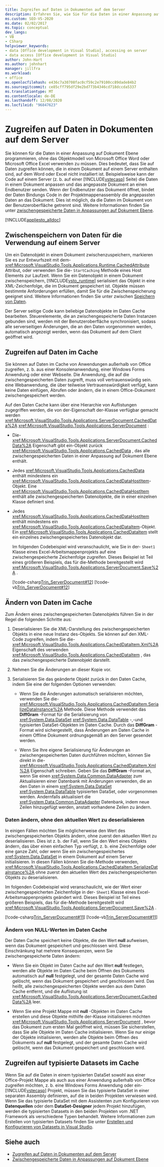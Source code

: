 ```yaml
---
title: Zugreifen auf Daten in Dokumenten auf dem Server
description: Erfahren Sie, wie Sie für die Daten in einer Anpassung auf Dokument Ebene programmieren können, ohne das Objektmodell von Microsoft Office Word oder Microsoft Office Excel verwenden zu müssen.
ms.custom: SEO-VS-2020
ms.date: 02/02/2017
ms.topic: conceptual
dev_langs:
- VB
- CSharp
helpviewer_keywords:
- data [Office development in Visual Studio], accessing on server
- data access [Office development in Visual Studio]
author: John-Hart
ms.author: johnhart
manager: jillfra
ms.workload:
- office
ms.openlocfilehash: e436c7a30708fac0cf59c2e79100cc89dade84b2
ms.sourcegitcommit: ce85cff795df29e2bd773b4346cd718dccda5337
ms.translationtype: MT
ms.contentlocale: de-DE
ms.lasthandoff: 12/08/2020
ms.locfileid: "96847623"
---
```

# <a name="access-data-in-documents-on-the-server"></a>Zugreifen auf Daten in Dokumenten auf dem Server
  Sie können für die Daten in einer Anpassung auf Dokument Ebene programmieren, ohne das Objektmodell von Microsoft Office Word oder Microsoft Office Excel verwenden zu müssen. Dies bedeutet, dass Sie auf Daten zugreifen können, die in einem Dokument auf einem Server enthalten sind, auf dem Word oder Excel nicht installiert ist. Beispielsweise kann der Code auf einem Server (z. b. auf einer [!INCLUDE[vstecasp](../sharepoint/includes/vstecasp-md.md)] Seite) die Daten in einem Dokument anpassen und das angepasste Dokument an einen Endbenutzer senden. Wenn der Endbenutzer das Dokument öffnet, bindet der Daten Bindungs Code in der Projektmappenassembly die angepassten Daten an das Dokument. Dies ist möglich, da die Daten im Dokument von der Benutzeroberfläche getrennt sind. Weitere Informationen finden Sie unter [zwischengespeicherte Daten in Anpassungen auf Dokument Ebene](../vsto/cached-data-in-document-level-customizations.md).

 [!INCLUDE[appliesto_alldoc](../vsto/includes/appliesto-alldoc-md.md)]

## <a name="cache-data-for-use-on-a-server"></a>Zwischenspeichern von Daten für die Verwendung auf einem Server
 Um ein Datenobjekt in einem Dokument zwischenzuspeichern, markieren Sie es zur Entwurfszeit mit dem- <xref:Microsoft.VisualStudio.Tools.Applications.Runtime.CachedAttribute> Attribut, oder verwenden Sie die- `StartCaching` Methode eines Host Elements zur Laufzeit. Wenn Sie ein Datenobjekt in einem Dokument zwischenspeichern, [!INCLUDE[vsto_runtime](../vsto/includes/vsto-runtime-md.md)] serialisiert das Objekt in eine XML-Zeichenfolge, die im Dokument gespeichert ist. Objekte müssen bestimmte Anforderungen erfüllen, damit Sie für die Zwischenspeicherung geeignet sind. Weitere Informationen finden Sie unter zwischen [Speichern von Daten](../vsto/caching-data.md).

 Der Server seitige Code kann beliebige Datenobjekte im Daten Cache bearbeiten. Steuerelemente, die an zwischengespeicherte Daten Instanzen gebunden sind, werden mit der Benutzeroberfläche synchronisiert, sodass alle serverseitigen Änderungen, die an den Daten vorgenommen werden, automatisch angezeigt werden, wenn das Dokument auf dem Client geöffnet wird.

## <a name="access-data-in-the-cache"></a>Zugreifen auf Daten im Cache
 Sie können auf Daten im Cache von Anwendungen außerhalb von Office zugreifen, z. b. aus einer Konsolenanwendung, einer Windows Forms Anwendung oder einer Webseite. Die Anwendung, die auf die zwischengespeicherten Daten zugreift, muss voll vertrauenswürdig sein. eine Webanwendung, die über teilweise Vertrauenswürdigkeit verfügt, kann keine Daten einfügen, Abrufen oder ändern, die in einem Office-Dokument zwischengespeichert werden.

 Auf den Daten Cache kann über eine Hierarchie von Auflistungen zugegriffen werden, die von der-Eigenschaft der-Klasse verfügbar gemacht werden <xref:Microsoft.VisualStudio.Tools.Applications.ServerDocument.CachedData%2A> <xref:Microsoft.VisualStudio.Tools.Applications.ServerDocument> :

- Die- <xref:Microsoft.VisualStudio.Tools.Applications.ServerDocument.CachedData%2A> Eigenschaft gibt ein-Objekt zurück <xref:Microsoft.VisualStudio.Tools.Applications.CachedData> , das alle zwischengespeicherten Daten in einer Anpassung auf Dokument Ebene enthält.

- Jedes <xref:Microsoft.VisualStudio.Tools.Applications.CachedData> enthält mindestens ein <xref:Microsoft.VisualStudio.Tools.Applications.CachedDataHostItem>-Objekt. Eine <xref:Microsoft.VisualStudio.Tools.Applications.CachedDataHostItem> enthält alle zwischengespeicherten Datenobjekte, die in einer einzelnen Klasse definiert sind.

- Jedes <xref:Microsoft.VisualStudio.Tools.Applications.CachedDataHostItem> enthält mindestens ein <xref:Microsoft.VisualStudio.Tools.Applications.CachedDataItem>-Objekt. Ein <xref:Microsoft.VisualStudio.Tools.Applications.CachedDataItem> stellt ein einzelnes zwischengespeichertes Datenobjekt dar.

  Im folgenden Codebeispiel wird veranschaulicht, wie Sie in der- `Sheet1` Klasse eines Excel-Arbeitsmappenprojekts auf eine zwischengespeicherte Zeichenfolge zugreifen. Dieses Beispiel ist Teil eines größeren Beispiels, das für die-Methode bereitgestellt wird <xref:Microsoft.VisualStudio.Tools.Applications.ServerDocument.Save%2A> .

  [!code-csharp[Trin_ServerDocument#12](../vsto/codesnippet/CSharp/Trin_ServerDocument/Form1.cs#12)]
  [!code-vb[Trin_ServerDocument#12](../vsto/codesnippet/VisualBasic/Trin_ServerDocument/Form1.vb#12)]

## <a name="modify-data-in-the-cache"></a>Ändern von Daten im Cache
 Zum Ändern eines zwischengespeicherten Datenobjekts führen Sie in der Regel die folgenden Schritte aus:

1. Deserialisieren Sie die XML-Darstellung des zwischengespeicherten Objekts in eine neue Instanz des-Objekts. Sie können auf den XML-Code zugreifen, indem Sie die- <xref:Microsoft.VisualStudio.Tools.Applications.CachedDataItem.Xml%2A> Eigenschaft des verwenden <xref:Microsoft.VisualStudio.Tools.Applications.CachedDataItem> , das das zwischengespeicherte Datenobjekt darstellt.

2. Nehmen Sie die Änderungen an dieser Kopie vor.

3. Serialisieren Sie das geänderte Objekt zurück in den Daten Cache, indem Sie eine der folgenden Optionen verwenden:

    - Wenn Sie die Änderungen automatisch serialisieren möchten, verwenden Sie die- <xref:Microsoft.VisualStudio.Tools.Applications.CachedDataItem.SerializeDataInstance%2A> Methode. Diese Methode verwendet das **DiffGram** -Format für die Serialisierung von <xref:System.Data.DataSet> <xref:System.Data.DataTable> -,-und typisierten DataSet-Objekten im Daten Cache. Durch das **DiffGram** -Format wird sichergestellt, dass Änderungen am Daten Cache in einem Offline Dokument ordnungsgemäß an den Server gesendet werden.

    - Wenn Sie Ihre eigene Serialisierung für Änderungen an zwischengespeicherten Daten durchführen möchten, können Sie direkt in die- <xref:Microsoft.VisualStudio.Tools.Applications.CachedDataItem.Xml%2A> Eigenschaft schreiben. Geben Sie das **DiffGram** -Format an, wenn Sie einen <xref:System.Data.Common.DataAdapter> zum Aktualisieren einer Datenbank mit Änderungen verwenden, die an den Daten in einem <xref:System.Data.DataSet> <xref:System.Data.DataTable> typisierten DataSet, oder vorgenommen werden. Andernfalls aktualisiert die <xref:System.Data.Common.DataAdapter> Datenbank, indem neue Zeilen hinzugefügt werden, anstatt vorhandene Zeilen zu ändern.

### <a name="modify-data-without-deserializing-the-current-value"></a>Daten ändern, ohne den aktuellen Wert zu deserialisieren
 In einigen Fällen möchten Sie möglicherweise den Wert des zwischengespeicherten Objekts ändern, ohne zuerst den aktuellen Wert zu deserialisieren. Dies ist z. b. der Fall, wenn Sie den Wert eines Objekts ändern, das über einen einfachen Typ verfügt, z. b. eine Zeichenfolge oder eine ganze Zahl, oder wenn Sie ein zwischengespeichertes <xref:System.Data.DataSet> in einem Dokument auf einem Server initialisieren. In diesen Fällen können Sie die-Methode verwenden, <xref:Microsoft.VisualStudio.Tools.Applications.CachedDataItem.SerializeDataInstance%2A> ohne zuerst den aktuellen Wert des zwischengespeicherten Objekts zu deserialisieren.

 Im folgenden Codebeispiel wird veranschaulicht, wie der Wert einer zwischengespeicherten Zeichenfolge in der- `Sheet1` Klasse eines Excel-Arbeitsmappenprojekts geändert wird. Dieses Beispiel ist Teil eines größeren Beispiels, das für die-Methode bereitgestellt wird <xref:Microsoft.VisualStudio.Tools.Applications.ServerDocument.Save%2A> .

 [!code-csharp[Trin_ServerDocument#11](../vsto/codesnippet/CSharp/Trin_ServerDocument/Form1.cs#11)]
 [!code-vb[Trin_ServerDocument#11](../vsto/codesnippet/VisualBasic/Trin_ServerDocument/Form1.vb#11)]

### <a name="modify-null-values-in-the-data-cache"></a>Ändern von NULL-Werten im Daten Cache
 Der Daten Cache speichert keine Objekte, die den Wert **null** aufweisen, wenn das Dokument gespeichert und geschlossen wird. Diese Einschränkung hat mehrere Konsequenzen, wenn Sie zwischengespeicherte Daten ändern:

- Wenn Sie ein Objekt im Daten Cache auf den Wert **null** festlegen, werden alle Objekte im Daten Cache beim Öffnen des Dokuments automatisch auf **null** festgelegt, und der gesamte Daten Cache wird gelöscht, wenn das Dokument gespeichert und geschlossen wird. Das heißt, alle zwischengespeicherten Objekte werden aus dem Daten Cache entfernt, und die Auflistung ist <xref:Microsoft.VisualStudio.Tools.Applications.ServerDocument.CachedData%2A> leer.

- Wenn Sie eine Projekt Mappe mit **null** -Objekten im Daten Cache erstellen und diese Objekte mithilfe der-Klasse initialisieren möchten <xref:Microsoft.VisualStudio.Tools.Applications.ServerDocument> , bevor das Dokument zum ersten Mal geöffnet wird, müssen Sie sicherstellen, dass Sie alle Objekte im Daten Cache initialisieren. Wenn Sie nur einige der Objekte initialisieren, werden alle Objekte beim Öffnen des Dokuments auf **null** festgelegt, und der gesamte Daten Cache wird gelöscht, wenn das Dokument gespeichert und geschlossen wird.

## <a name="access-typed-datasets-in-the-cache"></a>Zugreifen auf typisierte Datasets im Cache
 Wenn Sie auf die Daten in einem typisierten DataSet sowohl aus einer Office-Projekt Mappe als auch aus einer Anwendung außerhalb von Office zugreifen möchten, z. b. eine Windows Forms Anwendung oder ein- [!INCLUDE[vstecasp](../sharepoint/includes/vstecasp-md.md)] Projekt, müssen Sie das typisierte DataSet in einer separaten Assembly definieren, auf die in beiden Projekten verwiesen wird. Wenn Sie das typisierte DataSet mit dem Assistenten zum Konfigurieren von **Datenquellen** oder dem **DataSet-Designer** jedem Projekt hinzufügen, werden die typisierten Datasets in den beiden Projekten vom .NET Framework als verschiedene Typen behandelt. Weitere Informationen zum Erstellen von typisierten Datasets finden Sie unter [Erstellen und Konfigurieren von Datasets in Visual Studio](../data-tools/create-and-configure-datasets-in-visual-studio.md).

## <a name="see-also"></a>Siehe auch

- [Zugreifen auf Daten in Dokumenten auf dem Server](../vsto/accessing-data-in-documents-on-the-server.md)
- [Zwischengespeicherte Daten in Anpassungen auf Dokument Ebene](../vsto/cached-data-in-document-level-customizations.md)